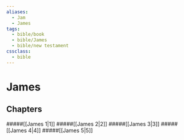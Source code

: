 ```yaml
---
aliases:
  - Jam
  - James
tags:
  - bible/book
  - bible/James
  - bible/new testament
cssclass:
  - bible
---
```


# James

## Chapters

#####[[James 1|1]]
#####[[James 2|2]]
#####[[James 3|3]]
#####[[James 4|4]]
#####[[James 5|5]]
